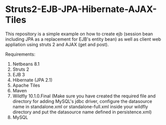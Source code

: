 # Struts2-EJB-JPA-Hibernate-AJAX-Tiles

This repository is a simple example on how to create ejb (session bean including JPA as a replacement for EJB's entity bean) as well as client web appliation using struts 2 and AJAX (get and post).

Requirements:

1. Netbeans 8.1
2. Struts 2
3. EJB 3
4. Hibernate (JPA 2.1)
5. Apache Tiles
6. Maven
7. Wildfly 10.1.0.Final (Make sure you have created the required file and directory for adding MySQL's jdbc driver, configure the datasource name in standalone.xml or standalone-full.xml inside your wildfly directory and put the datasource name defined in persistence.xml)
8. MySQL

